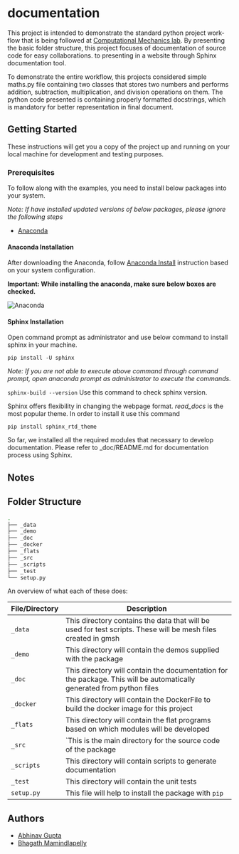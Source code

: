 # documentation
This project is intended to demonstrate the standard python project work-flow that is being followed at [Computational Mechanics lab](https://computationalmechanics.in/). By presenting the basic folder structure, this project focuses of documentation of source code for easy collaborations. to presenting in a website through Sphinx documentation tool.

To demonstrate the entire workflow, this projects considered simple maths.py file containing two classes that stores two numbers and performs addition, subtraction, multiplication, and division operations on them. The python code presented is containing properly formatted docstrings, which is mandatory for better representation in final document.

 ## Getting Started

These instructions will get you a copy of the project up and running on your local machine for development and testing purposes. 

### Prerequisites

To follow along with the examples, you need to install below packages into your system. 

*Note: If have installed updated versions of below packages, please ignore the following steps*

* [Anaconda](https://www.anaconda.com/)

#### Anaconda Installation

After downloading the Anaconda, follow [Anaconda Install](https://docs.anaconda.com/anaconda/install/) instruction based on your system configuration. 

**Important: While installing the anaconda, make sure below boxes are checked.**

![Anaconda](https://user-images.githubusercontent.com/33441778/161914017-3b8b8a4b-79be-4cfc-aa12-bb36811cc2b1.png)


#### Sphinx Installation

Open command prompt as administrator and use below command to install sphinx in your machine.

```
pip install -U sphinx
```

*Note: If you are not able to execute above command through command prompt, open anaconda prompt as administrator to execute the commands.*

`sphinx-build --version` Use this command to check sphinx version.

Sphinx offers flexibility in changing the webpage format.  *read_docs*  is the most popular theme. In order to install it use this command  

```pip install sphinx_rtd_theme```

So far, we installed all the required modules that necessary to develop documentation. Please refer to _doc/README.md for documentation process using Sphinx.

## Notes



## Folder Structure


```bash
.
├── _data
├── _demo
├── _doc
├── _docker
├── _flats
├── _src
├── _scripts
├── _test
└── setup.py
```



An overview of what each of these does:

| File/Directory | Description                                                  |
| -------------- | ------------------------------------------------------------ |
| `_data`        | This directory contains the data that will be used for test scripts. These will be mesh files created in gmsh |
| `_demo`        | This directory will contain the demos supplied with the package |
| `_doc`         | This directory will contain the documentation for the package. This will be automatically generated from python files |
| `_docker`      | This directory will contain the DockerFile to build the docker image for this project |
| `_flats`       | This directory will contain the flat programs based on which modules will be developed |
| `_src`         | `This is the main directory for the source code of the package |
| `_scripts`     | This directory will contain scripts to generate documentation |
| `_test`        | This directory will contain the unit tests                   |
| `setup.py`     | This file will help to install the package with `pip`        |


## Authors
- [Abhinav Gupta](abhigupta.io)
- [Bhagath Mamindlapelly](https://github.com/bhagath555)
